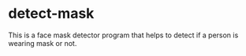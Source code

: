 # detect-mask

This is a face mask detector program that helps to detect if a person is wearing mask or not.
